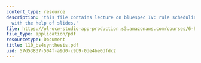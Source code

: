 ```yaml
---
content_type: resource
description: 'this file contains lecture on bluespec IV: rule scheduling and synthesis
  with the help of slides.'
file: https://ol-ocw-studio-app-production.s3.amazonaws.com/courses/6-884-complex-digital-systems-spring-2005/57d53837504fa9d0c9b90de4be0dfdc2_l10_bs4synthesis.pdf
file_type: application/pdf
resourcetype: Document
title: l10_bs4synthesis.pdf
uid: 57d53837-504f-a9d0-c9b9-0de4be0dfdc2
---
```

